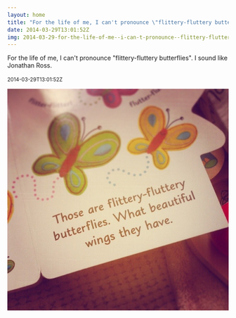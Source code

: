 ```yaml
---
layout: home
title: "For the life of me, I can't pronounce \"flittery-fluttery butterflies\". I sound like Jonathan Ross."
date: 2014-03-29T13:01:52Z
img: 2014-03-29-for-the-life-of-me--i-can-t-pronounce--flittery-fluttery-butterflies---i-sound-like-jonathan-ross-.jpg
---
```


For the life of me, I can't pronounce "flittery-fluttery butterflies". I sound like Jonathan Ross.

<small>2014-03-29T13:01:52Z</small>

![For the life of me, I can't pronounce "flittery-fluttery butterflies". I sound like Jonathan Ross.](2014-03-29-for-the-life-of-me--i-can-t-pronounce--flittery-fluttery-butterflies---i-sound-like-jonathan-ross-.jpg)
